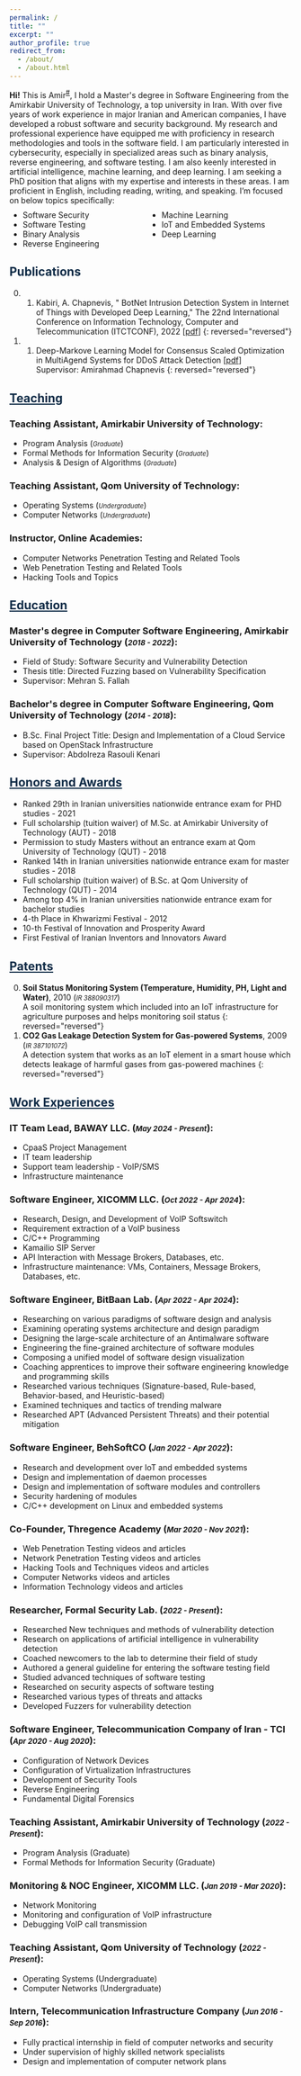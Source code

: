 ```yaml
---
permalink: /
title: ""
excerpt: ""
author_profile: true
redirect_from: 
  - /about/
  - /about.html
---
```


<style>
.farsi{ font-family:PERSWEB; font-weight: bold; font-size:11pt;}
.header-color {color:#0f2b46;}
.twocol{ columns: 2}
</style>

**Hi!** This is Amir<sup><a href="#fullname" onclick="toggle_visibility('fullname');">#</a></sup>, 
I hold a Master's degree in Software Engineering from the Amirkabir University of Technology, a top university in Iran. 
With over five years of work experience in major Iranian and American companies, I have developed a robust software and 
security background. My research and professional experience have equipped me with proficiency in research methodologies 
and tools in the software field. I am particularly interested in cybersecurity, especially in specialized areas such as 
binary analysis, reverse engineering, and software testing. I am also keenly interested in artificial intelligence, 
machine learning, and deep learning. I am seeking a PhD position that aligns with my expertise and interests in these 
areas. I am proficient in English, including reading, writing, and speaking. I’m focused on below topics specifically:
<ul class='twocol' style="margin-top: -1%;" markdown='1'>
    <li> Software Security</li>
    <li> Software Testing</li>
    <li> Binary Analysis</li>
    <li> Reverse Engineering</li>
    <li> Machine Learning</li>
    <li> IoT and Embedded Systems</li>
    <li> Deep Learning</li>
    </ul>

<p id="fullname" style="display: none;"><sup>#
my full name is <i>Amirabas Kabiri Zamani</i> (in Persian: <span class='farsi'>امیرعباس کبیری زمانی</span>), and here is my voice pronouncing my name:  
<span><audio id="player" src="files/my-name.ogg"></audio>
<img src="/images/speaker.png" style="width:20px; cursor:pointer;" onclick="document.getElementById('player').play()"></span></sup></p>

<script>
function toggle_visibility(id) {
       var e = document.getElementById(id);
       if(e.style.display == 'block')
          e.style.display = 'none';
       else
          e.style.display = 'block';
    }
</script>

<a id="publications" class='header-color'>Publications</a>
----
0. 1.	Kabiri, A. Chapnevis, " BotNet Intrusion Detection System in Internet of Things with Developed Deep Learning," The 22nd International Conference on Information Technology, Computer and Telecommunication (ITCTCONF), 2022 [[pdf](papers/botnet.pdf)]
{: reversed="reversed"}

1. 1.	Deep-Markove Learning Model for Consensus Scaled Optimization in MultiAgend Systems for DDoS Attack Detection [[pdf](papers/Deep.pdf)] 
<br>Supervisor: Amirahmad Chapnevis
{: reversed="reversed"}


<a href="/teaching"  class='header-color'>Teaching</a>
----
### Teaching Assistant, Amirkabir University of Technology:
<ul markdown='1'>
<li>Program Analysis (<i style='font-size: 0.8em;'>Graduate</i>)</li>
<li>Formal Methods for Information Security (<i style='font-size: 0.8em;'>Graduate</i>)</li>
<li>Analysis & Design of Algorithms	(<i style='font-size: 0.8em;'>Graduate</i>)</li>
</ul>

### Teaching Assistant, Qom University of Technology:
<ul markdown='1'>
<li>Operating Systems (<i style='font-size: 0.8em;'>Undergraduate</i>)</li>
<li>Computer Networks (<i style='font-size: 0.8em;'>Undergraduate</i>)</li>
</ul>

### Instructor, Online Academies:
<ul markdown='1'>
<li> Computer Networks Penetration Testing and Related Tools </li>
<li> Web Penetration Testing and Related Tools </li>
<li> Hacking Tools and Topics </li>
</ul>

<a href="/education" class='header-color'>Education</a>
----
### Master's degree in Computer Software Engineering, Amirkabir University of Technology (<i style='font-size: 0.8em;'>2018 - 2022</i>):
<ul markdown='1'>
<li>Field of Study: Software Security and Vulnerability Detection</li>
<li>Thesis title: Directed Fuzzing based on Vulnerability Specification</li>
<li>Supervisor: Mehran S. Fallah</li>
</ul>

### Bachelor's degree in Computer Software Engineering, Qom University of Technology (<i style='font-size: 0.8em;'>2014 - 2018</i>):
<ul markdown='1'>
  <li>B.Sc. Final Project Title: Design and Implementation of a Cloud Service based on OpenStack Infrastructure</li>
  <li>Supervisor: Abdolreza Rasouli Kenari</li>
  </ul>


<a href="/honors" class='header-color'>Honors and Awards</a>
----
- Ranked 29th in Iranian universities nationwide entrance exam for PHD studies - 2021
- Full scholarship (tuition waiver) of M.Sc. at Amirkabir University of Technology (AUT) - 2018
- Permission to study Masters without an entrance exam at Qom University of Technology (QUT) - 2018
- Ranked 14th in Iranian universities nationwide entrance exam for master studies - 2018
- Full scholarship (tuition waiver) of B.Sc. at Qom University of Technology (QUT) - 2014
- Among top 4% in Iranian universities nationwide entrance exam for bachelor studies
- 4-th Place in Khwarizmi Festival - 2012
- 10-th Festival of Innovation and Prosperity Award
- First Festival of Iranian Inventors and Innovators Award


<a href="/patents" class='header-color'>Patents</a>
----
0. **Soil Status Monitoring System (Temperature, Humidity, PH, Light and Water)**, 2010 (<i style='font-size: 0.8em;'>IR 388090317</i>)
<br>A soil monitoring system which included into an IoT infrastructure for agriculture purposes and helps monitoring soil status
{: reversed="reversed"}
1. **CO2 Gas Leakage Detection System for Gas-powered Systems**, 2009 (<i style='font-size: 0.8em;'>IR 387101072</i>)
<br>A detection system that works as an IoT element in a smart house which detects leakage of harmful gases from gas-powered machines
{: reversed="reversed"}


<a href="/experiences" class='header-color'>Work Experiences</a>
----
### IT Team Lead, BAWAY LLC. (<i style='font-size: 0.8em;'>May 2024 - Present</i>):
<ul markdown='1'>
<li>CpaaS Project Management</li>
<li>IT team leadership</li>
<li>Support team leadership - VoIP/SMS</li>
<li>Infrastructure maintenance</li>
</ul>

### Software Engineer, XICOMM LLC. (<i style='font-size: 0.8em;'>Oct 2022 - Apr 2024</i>):
<ul markdown='1'>
<li>Research, Design, and Development of VoIP Softswitch </li>
<li>Requirement extraction of a VoIP business</li>
<li>C/C++ Programming</li>
<li>Kamailio SIP Server</li>
<li>API Interaction with Message Brokers, Databases, etc.</li>
<li>Infrastructure maintenance: VMs, Containers, Message Brokers, Databases, etc.</li>
</ul>

### Software Engineer, BitBaan Lab. (<i style='font-size: 0.8em;'>Apr 2022 - Apr 2024</i>):
<ul markdown='1'>
<li>Researching on various paradigms of software design and analysis</li>
<li>Examining operating systems architecture and design paradigm</li>
<li>Designing the large-scale architecture of an Antimalware software</li>
<li>Engineering the fine-grained architecture of software modules</li>
<li>Composing a unified model of software design visualization</li>
<li>Coaching apprentices to improve their software engineering knowledge and programming skills</li>
<li>Researched various techniques (Signature-based, Rule-based, Behavior-based, and Heuristic-based)</li>
<li>Examined techniques and tactics of trending malware</li>
<li>Researched APT (Advanced Persistent Threats) and their potential mitigation</li>
</ul>

### Software Engineer, BehSoftCO (<i style='font-size: 0.8em;'>Jan 2022 - Apr 2022</i>):
<ul markdown='1'>
<li>Research and development over IoT and embedded systems</li>
<li>Design and implementation of daemon processes</li>
<li>Design and implementation of software modules and controllers</li>
<li>Security hardening of modules</li>
<li>C/C++ development on Linux and embedded systems</li>
</ul>

### Co-Founder, Thregence Academy (<i style='font-size: 0.8em;'>Mar 2020 - Nov 2021</i>):
<ul markdown='1'>
<li>Web Penetration Testing videos and articles</li>
<li>Network Penetration Testing videos and articles</li>
<li>Hacking Tools and Techniques videos and articles</li>
<li>Computer Networks videos and articles</li>
<li>Information Technology videos and articles</li>
</ul>

### Researcher, Formal Security Lab. (<i style='font-size: 0.8em;'>2022 - Present</i>):
<ul markdown='1'>
<li>Researched New techniques and methods of vulnerability detection</li>
<li>Research on applications of artificial intelligence in vulnerability detection</li>
<li>Coached newcomers to the lab to determine their field of study</li>
<li>Authored a general guideline for entering the software testing field</li>
<li>Studied advanced techniques of software testing</li>
<li>Researched on security aspects of software testing</li>
<li>Researched various types of threats and attacks</li>
<li>Developed Fuzzers for vulnerability detection</li>
</ul>

### Software Engineer, Telecommunication Company of Iran - TCI (<i style='font-size: 0.8em;'>Apr 2020 - Aug 2020</i>):
<ul markdown='1'>
<li>Configuration of Network Devices</li>
<li>Configuration of Virtualization Infrastructures</li>
<li>Development of Security Tools</li>
<li>Reverse Engineering</li>
<li>Fundamental Digital Forensics</li>
</ul>

### Teaching Assistant, Amirkabir University of Technology (<i style='font-size: 0.8em;'>2022 - Present</i>):
<ul markdown='1'>
<li>Program Analysis (Graduate)</li>
<li>Formal Methods for Information Security (Graduate)</li>
</ul>

### Monitoring & NOC Engineer, XICOMM LLC. (<i style='font-size: 0.8em;'>Jan 2019 - Mar 2020</i>):
<ul markdown='1'>
<li>Network Monitoring</li>
<li>Monitoring and configuration of VoIP infrastructure</li>
<li>Debugging VoIP call transmission</li>
</ul>

### Teaching Assistant, Qom University of Technology (<i style='font-size: 0.8em;'>2022 - Present</i>):
<ul markdown='1'>
<li>Operating Systems (Undergraduate)</li>
<li>Computer Networks (Undergraduate)</li>
</ul>

### Intern, Telecommunication Infrastructure Company (<i style='font-size: 0.8em;'>Jun 2016 - Sep 2016</i>):
<ul markdown='1'>
<li>Fully practical internship in field of computer networks and security</li>
<li>Under supervision of highly skilled network specialists</li>
<li>Design and implementation of computer network plans</li>
</ul>
